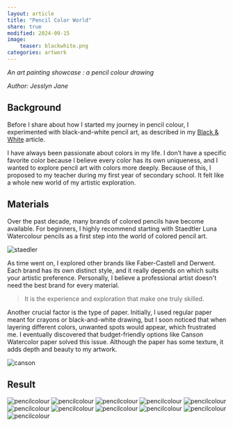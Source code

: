 ```yaml
---
layout: article
title: "Pencil Color World"
share: true
modified: 2024-09-15
image:
    teaser: blackwhite.png
categories: artwork
---
```


*An art painting showcase : a pencil colour drawing*

<i>Author: Jesslyn Jane</i>


## Background 

Before I share about how I started my journey in pencil colour, I experimented with black-and-white pencil art, as described in my [Black & White](https://jesslynnjane.github.io/artwork/black-white-world/) article.

I have always been passionate about colors in my life. I don’t have a specific favorite color because I believe every color has its own uniqueness, and I wanted to explore pencil art with colors more deeply. Because of this, I proposed to my teacher during my first year of secondary school. It felt like a whole new world of my artistic exploration.

## Materials

Over the past decade, many brands of colored pencils have become available. For beginners, I highly recommend starting with Staedtler Luna Watercolour pencils as a first step into the world of colored pencil art.

![staedler](/images/artwork/art_staedler_luna.PNG)

As time went on, I explored other brands like Faber-Castell and Derwent. Each brand has its own distinct style, and it really depends on which suits your artistic preference. Personally, I believe a professional artist doesn't need the best brand for every material.

> It is the experience and exploration that make one truly skilled.

Another crucial factor is the type of paper. Initially, I used regular paper meant for crayons or black-and-white drawing, but I soon noticed that when layering different colors, unwanted spots would appear, which frustrated me. I eventually discovered that budget-friendly options like Canson Watercolor paper solved this issue. Although the paper has some texture, it adds depth and beauty to my artwork.

![canson](/images/artwork/canson_watercolor.PNG)

## Result
![pencilcolour](/images/artwork/DSCF6640.JPG)
![pencilcolour](/images/artwork/DSCF6641.JPG)
![pencilcolour](/images/artwork/DSCF6642.JPG)
![pencilcolour](/images/artwork/DSCF6643.JPG)
![pencilcolour](/images/artwork/DSCF6644.JPG)
![pencilcolour](/images/artwork/DSCF6645.JPG)
![pencilcolour](/images/artwork/DSCF6693.JPG)
![pencilcolour](/images/artwork/DSCF6680.JPG)
![pencilcolour](/images/artwork/DSCF6688.JPG)
![pencilcolour](/images/artwork/DSCF6678.JPG)
![pencilcolour](/images/artwork/DSCF6610.JPG)
